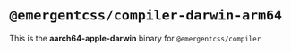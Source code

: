 # `@emergentcss/compiler-darwin-arm64`

This is the **aarch64-apple-darwin** binary for `@emergentcss/compiler`
